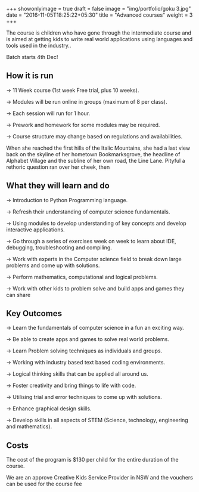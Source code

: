 +++
showonlyimage = true
draft = false
image = "img/portfolio/goku 3.jpg"
date = "2016-11-05T18:25:22+05:30"
title = "Advanced courses"
weight = 3
+++

The course is children who have gone through the intermediate course and is aimed at getting kids to write real world applications using languages and tools used in the industry..

Batch starts 4th Dec!

<!--more-->

## How it is run

-> 11 Week course (1st week Free trial, plus 10 weeks).

-> Modules will be run online in groups (maximum of 8 per class).

-> Each session will run for 1 hour.

-> Prework and homework for some modules may be required.

-> Course structure may change based on regulations and availabilities.

When she reached the first hills of the Italic Mountains, she had a last view back on the skyline of her hometown Bookmarksgrove, the headline of Alphabet Village and the subline of her own road, the Line Lane. Pityful a rethoric question ran over her cheek, then  

## What they will learn and do
-> Introduction to Python Programming language.

-> Refresh their understanding of computer science fundamentals.

-> Using modules to develop understanding of key concepts and develop interactive applications.

-> Go through a series of exercises week on week to learn about IDE, debugging, troubleshooting and compiling.

-> Work with experts in the Computer science field to break down large problems and come up with solutions.

-> Perform mathematics, computational and logical problems.

-> Work with other kids to problem solve and build apps and games they can share

## Key Outcomes
-> Learn the fundamentals of computer science in a fun an exciting way.

-> Be able to create apps and games to solve real world problems.

-> Learn Problem solving techniques as individuals and groups.

-> Working with industry based text based coding environments.

-> Logical thinking skills that can be applied all around us.

-> Foster creativity and bring things to life with code.

-> Utilising trial and error techniques to come up with solutions.

-> Enhance graphical design skills.

-> Develop skills in all aspects of STEM (Science, technology, engineering and mathematics).

## Costs
The cost of the program is $130 per child for the entire duration of the course.

We are an approve Creative Kids Service Provider in NSW and the vouchers can be used for the course fee